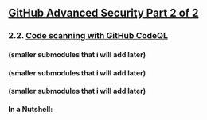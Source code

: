 ## [GitHub Advanced Security Part 2 of 2](https://learn.microsoft.com/en-us/training/paths/github-advanced-security-2/)

### 2.2. [Code scanning with GitHub CodeQL](https://learn.microsoft.com/en-us/training/modules/code-scanning-with-github-codeql/)

#### (smaller submodules that i will add later)
#### (smaller submodules that i will add later)
#### (smaller submodules that i will add later)

#### In a Nutshell:

